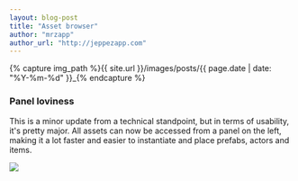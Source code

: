```yaml
---
layout: blog-post
title: "Asset browser"
author: "mrzapp"
author_url: "http://jeppezapp.com"
---
```

{% capture img_path %}{{ site.url }}/images/posts/{{ page.date | date: "%Y-%m-%d" }}_{% endcapture %}

### Panel loviness
This is a minor update from a technical standpoint, but in terms of usability, it's pretty major. All assets can now be accessed from a panel on the left, making it a lot faster and easier to instantiate and place prefabs, actors and items.

<a data-lightbox="gallery" href="{{ img_path }}browser.jpg"><img src="{{ img_path }}browser.jpg" /></a>
